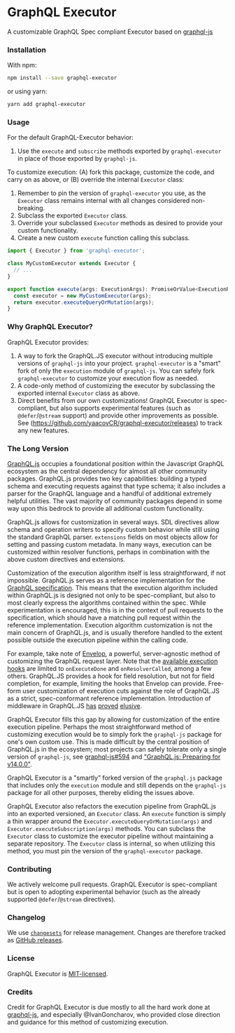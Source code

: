# GraphQL Executor

A customizable GraphQL Spec compliant Executor based on [graphql-js](https://github.com/graphql/graphql-js/)

### Installation

With npm:

```sh
npm install --save graphql-executor
```

or using yarn:

```sh
yarn add graphql-executor
```

### Usage

For the default GraphQL-Executor behavior:

1. Use the `execute` and `subscribe` methods exported by `graphql-executor` in place of those exported by `graphql-js`.

To customize execution:
(A) fork this package, customize the code, and carry on as above, or
(B) override the internal `Executor` class:

1. Remember to pin the version of `graphql-executor` you use, as the `Executor` class remains internal with all changes considered non-breaking.
2. Subclass the exported `Executor` class.
3. Override your subclassed `Executor` methods as desired to provide your custom functionality.
4. Create a new custom `execute` function calling this subclass.

```ts
import { Executor } from 'graphql-executor';

class MyCustomExecutor extends Executor {
  // ...
}

export function execute(args: ExecutionArgs): PromiseOrValue<ExecutionResult> {
  const executor = new MyCustomExecutor(args);
  return executor.executeQueryOrMutation(args);
}
```

### Why GraphQL Executor?

GraphQL Executor provides:

1. A way to fork the GraphQL.JS executor without introducing multiple versions of
   `graphql-js` into your project. `graphql-executor` is a "smart" fork of only the
   `execution` module of `graphql-js`. You can safely fork `graphql-executor` to
   customize your execution flow as needed.
2. A code-only method of customizing the executor by subclassing the exported internal
   `Executor` class as above.
3. Direct benefits from our own customizations! GraphQL Executor is spec-compliant,
   but also supports experimental features (such as `@defer`/`@stream` support) and provide
   other improvements as possible. See (https://github.com/yaacovCR/graphql-executor/releases)
   to track any new features.

### The Long Version

[GraphQL.js](https://github.com/graphql/graphql-js) occupies a foundational position
within the Javascript GraphQL ecosystem as the central dependency for almost all other
community packages. GraphQL.js provides two key capabilities: building a typed schema
and executing requests against that type schema; it also includes a parser for the
GraphQL language and a handful of additional extremely helpful utilities. The vast
majority of community packages depend in some way upon this bedrock to provide all
additional custom functionality.

GraphQL.js allows for customization in several ways. SDL directives allow schema
and operation writers to specify custom behavior while still using the standard GraphQL
parser. `extensions` fields on most objects allow for setting and passing custom
metadata. In many ways, execution can be customized within resolver functions, perhaps
in combination with the above custom directives and extensions.

Customization of the execution algorithm itself is less straightforward, if not
impossible. GraphQL.js serves as a reference implementation for the
[GraphQL specification](https://spec.graphql.org/). This means that the execution
algorithm included within GraphQL.js is designed not only to be spec-compliant, but
also to most clearly express the algorithms contained within the spec. While
experimentation is encouraged, this is in the context of pull requests to the
specification, which should have a matching pull request within the reference
implementation. Execution algorithm customization is not the main concern of
GraphQL.js, and is usually therefore handled to the extent possible outside the
execution pipeline within the calling code.

For example, take note of [Envelop](https://www.envelop.dev/), a powerful,
server-agnostic method of customizing the GraphQL request layer. Note that the
[available execution hooks](https://www.envelop.dev/docs/plugins/lifecycle#onexecuteapi)
are limited to `onExecuteDone` and `onResolverCalled`, among a few others.
GraphQL.JS provides a hook for field resolution, but not for field completion,
for example, limiting the hooks that Envelop can provide. Free-form user customization
of execution cuts against the role of GraphQL.JS as a strict, spec-conformant reference
implementation. Introduction of middleware in GraphQL.JS [has](https://github.com/graphql/graphql-js/issues/109)
[proved](https://github.com/graphql/graphql-js/issues/1516)
[elusive](https://github.com/graphql/graphql-js/issues/3163).

GraphQL Executor fills this gap by allowing for customization of the entire execution
pipeline. Perhaps the most straightforward method of customizing execution would be to
simply fork the `graphql-js` package for one's own custom use. This is made difficult by
the central position of GraphQL.js in the ecosystem; most projects can safely tolerate
only a single version of `graphql-js`, see
[graphql-js#594](https://github.com/graphql/graphql-js/issues/594) and
["GraphQL.js: Preparing for v14.0.0"](https://medium.com/@leeb/graphql-js-preparing-for-v14-0-0-839f823c144e).

GraphQL Executor is a "smartly" forked version of the `graphql.js` package that includes
only the `execution` module and still depends on the `graphql-js` package for all other
purposes, thereby eliding the issues above.

GraphQL Executor also refactors the execution pipeline from GraphQL.js into an exported
versioned, an `Executor` class. An `execute` function is simply a thin wrapper around
the `Executor.executeQueryOrMutation(args)` and `Executor.executeSubscription(args)`
methods. You can subclass the `Executor` class to customize the executor pipeline without
maintaining a separate repository. The `Executor` class is internal, so when utilizing this
method, you must pin the version of the `graphql-executor` package.

### Contributing

We actively welcome pull requests. GraphQL Executor is spec-compliant but is open to adopting
experimental behavior (such as the already supported `@defer`/`@stream` directives).

### Changelog

We use [`changesets`](https://github.com/atlassian/changesets) for release management.
Changes are therefore tracked as [GitHub releases](https://github.com/yaacovCR/graphql-executor/releases).

### License

GraphQL Executor is [MIT-licensed](./LICENSE).

### Credits

Credit for GraphQL Executor is due mostly to all the hard work done at
[graphql-js](https://github.com/graphql/graphql-js), and especially @IvanGoncharov, who
provided close direction and guidance for this method of customizing execution.

